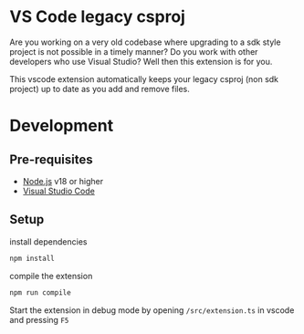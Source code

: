 # VS Code legacy csproj

Are you working on a very old codebase where upgrading to a sdk style project is not possible in a timely manner?
Do you work with other developers who use Visual Studio? Well then this extension is for you.

This vscode extension automatically keeps your legacy csproj (non sdk project) up to date as you add and remove files.

# Development

## Pre-requisites

- [Node.js](https://nodejs.org/en/) v18 or higher
- [Visual Studio Code](https://code.visualstudio.com/)

## Setup

install dependencies

```bash
npm install
```

compile the extension

```bash
npm run compile
```

Start the extension in debug mode by opening `/src/extension.ts` in vscode and pressing `F5`
